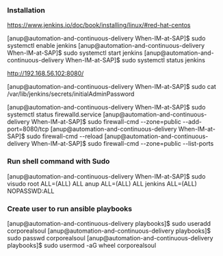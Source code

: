 
### Installation
https://www.jenkins.io/doc/book/installing/linux/#red-hat-centos

[anup@automation-and-continuous-delivery When-IM-at-SAP]$ sudo systemctl enable jenkins
[anup@automation-and-continuous-delivery When-IM-at-SAP]$ sudo systemctl start jenkins
[anup@automation-and-continuous-delivery When-IM-at-SAP]$ sudo systemctl status jenkins

http://192.168.56.102:8080/

[anup@automation-and-continuous-delivery When-IM-at-SAP]$ sudo cat /var/lib/jenkins/secrets/initialAdminPassword

[anup@automation-and-continuous-delivery When-IM-at-SAP]$ sudo systemctl status firewalld.service
[anup@automation-and-continuous-delivery When-IM-at-SAP]$ sudo firewall-cmd --zone=public --add-port=8080/tcp 
[anup@automation-and-continuous-delivery When-IM-at-SAP]$ sudo firewall-cmd --reload
[anup@automation-and-continuous-delivery When-IM-at-SAP]$ sudo firewall-cmd --zone=public --list-ports

### Run shell command with Sudo
[anup@automation-and-continuous-delivery When-IM-at-SAP]$ sudo visudo
root    ALL=(ALL)       ALL
anup    ALL=(ALL)       ALL
jenkins ALL=(ALL)       NOPASSWD:ALL




### Create user to run ansible playbooks
[anup@automation-and-continuous-delivery playbooks]$ sudo useradd corporealsoul
[anup@automation-and-continuous-delivery playbooks]$ sudo passwd corporealsoul
[anup@automation-and-continuous-delivery playbooks]$ sudo usermod -aG wheel corporealsoul
